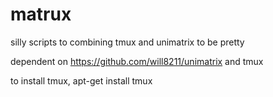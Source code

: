 # matrux
silly scripts to combining tmux and unimatrix to be pretty

dependent on https://github.com/will8211/unimatrix and tmux

to install tmux, apt-get install tmux

